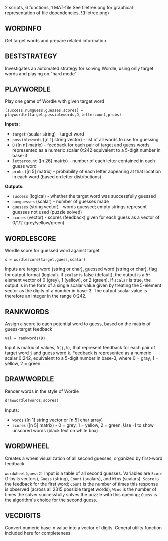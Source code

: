 2 scripts, 6 functions, 1 MAT-file
See filetree.png for graphical representation of file dependencies.
!(filetree.png)

## WORDINFO
Get target words and prepare related information

## BESTSTRATEGY
Investigates an automated strategy for solving Wordle, using only target words and playing on "hard mode"

## PLAYWORDLE
Play one game of Wordle with given target word

`[success,numguess,guesses,scores] = playwordle(target,possiblewords,D,lettercount,probs)`

**Inputs:**
- `target` (scalar string) - target word 
- `possiblewords` ([n 1] string vector) - list of all words to use for guessing 
- `D` ([n n] matrix) - feedback for each pair of target and guess words, represented as a numeric scalar 0:242 equivalent to a 5-digit number in base-3 
- `lettercount` ([n 26] matrix) - number of each letter contained in each guess word 
- `probs` ([n 5] matrix) - probability of each letter appearing at that location in each word (based on letter distributions)

**Outputs:**
- `success` (logical) - whether the target word was successfully guessed 
- `numguesses` (scalar) - number of guesses made 
- `guesses` (string vector) - words guessed; empty strings represent guesses not used (puzzle solved) 
- `scores` (vector) - scores (feedback) given for each guess as a vector of 0/1/2 (grey/yellow/green) 


## WORDLESCORE
Wordle score for guessed word against target

`s = wordlescore(target,guess,scalar)`

Inputs are target word (string or char), guessed word (string or char), flag for output format (logical). If `scalar` is false (default), the output is a 5-element vector of 0 (grey), 1 (yellow), or 2 (green). If `scalar` is true, the output is in the form of a single scalar value given by treating the 5-element vector as the digits of a number in base-3. The output scalar value is therefore an integer in the range 0:242.


## RANKWORDS
Assign a score to each potential word to guess, based on the matrix of guess-target feedback

`val = rankwords(D)`

Input is matrix of values, `D(j,k)`, that represent feedback for each pair of target word `j` and guess word `k`. Feedback is represented as a numeric scalar 0:242, equivalent to a 5-digit number in base-3, where 0 = gray, 1 = yellow, 2 = green.

## DRAWWORDLE
Render words in the style of Wordle

`drawwordle(words,scores)`

Inputs:
- `words` ([n 1] string vector or [n 5] char array) 
- `scores` ([n 5] matrix) - 0 = grey, 1 = yellow, 2 = green. Use -1 to show unscored words (black text on white box) 

## WORDWHEEL
Creates a wheel visualization of all second guesses, organized by first-word feedback

`wordwheel(guess2)`
Input is a table of all second guesses. Variables are `Score` (1-by-5 vectors), `Guess` (string), `Count` (scalars), and `Wins` (scalars). `Score` is the feedback for the first word; `Count` is the number of times this response is observed (across all 2315 possible target words); `Wins` is the number of times the solver successfully solves the puzzle with this opening; `Guess` is the algorithm's choice for the second guess.

## VECDIGITS
Convert numeric base-n value into a vector of digits. General utility function included here for completeness.

